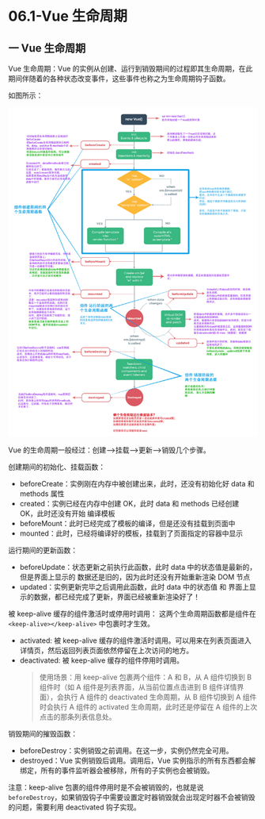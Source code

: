 # 06.1-Vue 生命周期

## 一 Vue 生命周期

Vue 生命周期：Vue 的实例从创建、运行到销毁期间的过程即其生命周期，在此期间伴随着的各种状态改变事件，这些事件也称之为生命周期钩子函数。

如图所示：

![vue 生命周期](../images/mvvm/vue-lifecycle.jpg)

Vue 的生命周期一般经过：创建-->挂载-->更新-->销毁几个步骤。

创建期间的初始化、挂载函数：

- beforeCreate：实例刚在内存中被创建出来，此时，还没有初始化好 data 和 methods 属性
- created：实例已经在内存中创建 OK，此时 data 和 methods 已经创建 OK，此时还没有开始 编译模板
- beforeMount：此时已经完成了模板的编译，但是还没有挂载到页面中
- mounted：此时，已经将编译好的模板，挂载到了页面指定的容器中显示

运行期间的更新函数：

- beforeUpdate：状态更新之前执行此函数，此时 data 中的状态值是最新的，但是界面上显示的 数据还是旧的，因为此时还没有开始重新渲染 DOM 节点
- updated：实例更新完毕之后调用此函数，此时 data 中的状态值 和 界面上显示的数据，都已经完成了更新，界面已经被重新渲染好了！

被 keep-alive 缓存的组件激活时或停用时调用：
这两个生命周期函数都是组件在 `<keep-alive></keep-alive>` 中包裹时才生效。

- activated: 被 keep-alive 缓存的组件激活时调用。可以用来在列表页面进入详情页，然后返回列表页面依然停留在上次访问的地方。
- deactivated: 被 keep-alive 缓存的组件停用时调用。
  > 使用场景：用 keep-alive 包裹两个组件：A 和 B，从 A 组件切换到 B 组件时（如 A 组件是列表界面，从当前位置点击进到 B 组件详情界面），会执行 A 组件的 deactivated 生命周期，从 B 组件切换到 A 组件时会执行 A 组件的 activated 生命周期，此时还是停留在 A 组件的上次点击的那条列表信息处。

销毁期间的摧毁函数：

- beforeDestroy：实例销毁之前调用。在这一步，实例仍然完全可用。
- destroyed：Vue 实例销毁后调用。调用后，Vue 实例指示的所有东西都会解绑定，所有的事件监听器会被移除，所有的子实例也会被销毁。

注意：keep-alive 包裹的组件停用时是不会被销毁的，也就是说 `beforeDestroy`，如果销毁钩子中需要设置定时器销毁就会出现定时器不会被销毁的问题，需要利用 deactivated 钩子实现。
